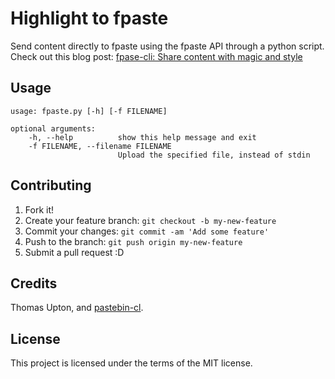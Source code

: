 # Highlight to fpaste

Send content directly to fpaste using the fpaste API through a python script.
Check out this blog post: [fpase-cli: Share content with magic and style](https://sebiwi.github.io/fpaste-cli/)

## Usage

    usage: fpaste.py [-h] [-f FILENAME]

    optional arguments:
        -h, --help          show this help message and exit
        -f FILENAME, --filename FILENAME
                            Upload the specified file, instead of stdin

## Contributing

1. Fork it! 
2. Create your feature branch: `git checkout -b my-new-feature`
3. Commit your changes: `git commit -am 'Add some feature'`
4. Push to the branch: `git push origin my-new-feature`
5. Submit a pull request :D

## Credits

Thomas Upton, and [pastebin-cl](https://github.com/tupton/pastebin-cl).

## License

This project is licensed under the terms of the MIT license.
